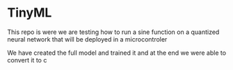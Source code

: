 # TinyML
This repo is were we are testing how to run a sine function on a quantized neural network that will be deployed in a microcontroler 

We have created the full model and trained it and at the end we were able to convert it to c
